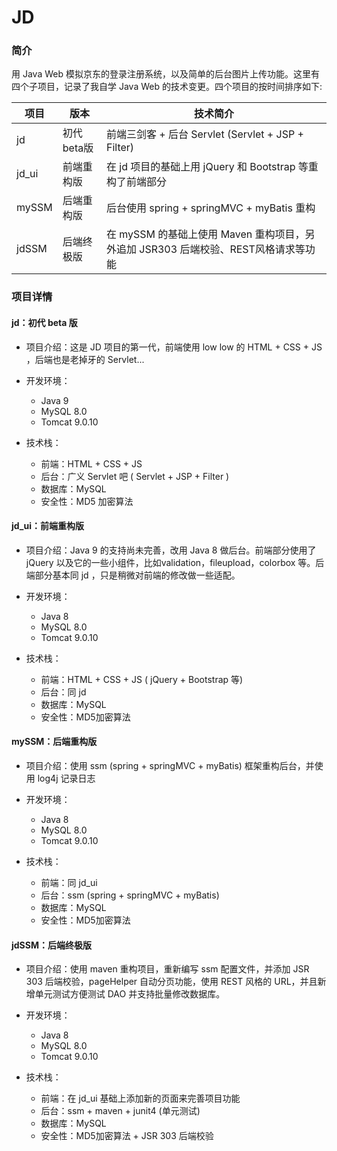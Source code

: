 # JD

### 简介

用 Java Web 模拟京东的登录注册系统，以及简单的后台图片上传功能。这里有四个子项目，记录了我自学 Java Web 的技术变更。四个项目的按时间排序如下:

| 项目  | 版本         | 技术简介                                                     |
| ----- | ------------ | ------------------------------------------------------------ |
| jd    | 初代beta版 | 前端三剑客 + 后台 Servlet (Servlet + JSP + Filter)           |
| jd_ui | 前端重构版   | 在 jd 项目的基础上用 jQuery 和 Bootstrap 等重构了前端部分    |
| mySSM | 后端重构版   | 后台使用 spring + springMVC + myBatis 重构                   |
| jdSSM | 后端终极版   | 在 mySSM 的基础上使用 Maven 重构项目，另外追加 JSR303 后端校验、REST风格请求等功能 |



### 项目详情

#### jd：初代 beta 版

+ 项目介绍：这是 JD 项目的第一代，前端使用 low low 的 HTML + CSS + JS ，后端也是老掉牙的 Servlet...

+ 开发环境：
  + Java 9
  + MySQL 8.0
  + Tomcat 9.0.10

+ 技术栈：
  + 前端：HTML + CSS + JS
  + 后台：广义 Servlet 吧 ( Servlet + JSP + Filter )
  + 数据库：MySQL
  + 安全性：MD5 加密算法



#### jd_ui：前端重构版

+ 项目介绍：Java 9 的支持尚未完善，改用 Java 8 做后台。前端部分使用了 jQuery 以及它的一些小组件，比如validation，fileupload，colorbox 等。后端部分基本同 jd ，只是稍微对前端的修改做一些适配。

+ 开发环境：
  + Java 8 
  + MySQL 8.0
  + Tomcat 9.0.10

+ 技术栈：
  + 前端：HTML + CSS + JS ( jQuery + Bootstrap 等)
  + 后台：同 jd
  + 数据库：MySQL
  + 安全性：MD5加密算法



#### mySSM：后端重构版

- 项目介绍：使用 ssm (spring + springMVC + myBatis) 框架重构后台，并使用 log4j 记录日志

- 开发环境：
  - Java 8 
  - MySQL 8.0
  - Tomcat 9.0.10

- 技术栈：
  - 前端：同 jd_ui
  - 后台：ssm (spring + springMVC + myBatis)
  - 数据库：MySQL
  - 安全性：MD5加密算法



#### jdSSM：后端终极版

- 项目介绍：使用 maven 重构项目，重新编写 ssm 配置文件，并添加 JSR 303 后端校验，pageHelper 自动分页功能，使用 REST 风格的  URL，并且新增单元测试方便测试 DAO 并支持批量修改数据库。

- 开发环境：
  - Java 8 
  - MySQL 8.0
  - Tomcat 9.0.10

- 技术栈：
  - 前端：在 jd_ui 基础上添加新的页面来完善项目功能
  - 后台：ssm + maven + junit4 (单元测试)
  - 数据库：MySQL
  - 安全性：MD5加密算法 + JSR 303 后端校验
